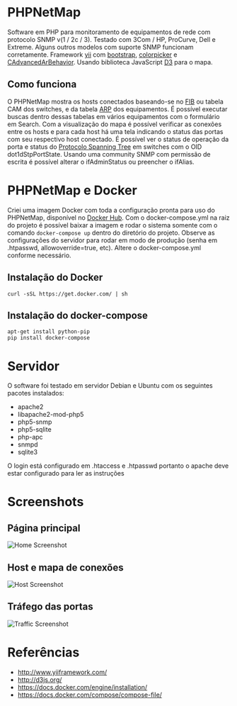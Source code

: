 # PHPNetMap

Software em PHP para monitoramento de equipamentos de rede com protocolo 
SNMP v(1 / 2c / 3). Testado com 3Com / HP, ProCurve, Dell e Extreme. 
Alguns outros modelos com suporte SNMP funcionam corretamente.
Framework [yii](http://www.yiiframework.com/) com 
[bootstrap](http://www.yiiframework.com/extension/bootstrap), 
[colorpicker](http://www.yiiframework.com/extension/colorpicker) e 
[CAdvancedArBehavior](http://www.yiiframework.com/extension/cadvancedarbehavior).
Usando biblioteca JavaScript [D3](http://d3js.org/) para o mapa.


## Como funciona

O PHPNetMap mostra os hosts conectados baseando-se no [FIB](https://en.wikipedia.org/wiki/Forwarding_information_base) 
ou tabela CAM dos switches, e da tabela [ARP](https://en.wikipedia.org/wiki/Address_Resolution_Protocol) 
dos equipamentos. É possível executar buscas dentro dessas tabelas em vários 
equipamentos com o formulário em Search. Com a visualização do mapa é possível verificar 
as conexões entre os hosts e para cada host há uma tela indicando o status das
portas com seu respectivo host conectado. É possível ver o status de operação 
da porta e status do [Protocolo Spanning Tree](https://en.wikipedia.org/wiki/Spanning_Tree_Protocol) 
em switches com o OID dot1dStpPortState. Usando uma community SNMP com permissão
de escrita é possível alterar o ifAdminStatus ou preencher o ifAlias.


# PHPNetMap e Docker

Criei uma imagem Docker com toda a configuração pronta para uso do PHPNetMap, 
disponível no [Docker Hub](https://hub.docker.com/r/marcelofmatos/phpnetmap/). 
Com o docker-compose.yml na raiz do projeto é possível baixar a imagem e rodar o 
sistema somente com o comando `docker-compose up` dentro do diretório do 
projeto. Observe as configurações do servidor para rodar em modo de produção 
(senha em .htpasswd, allowoverride=true, etc). Altere o docker-compose.yml 
conforme necessário.

## Instalação do Docker
```
curl -sSL https://get.docker.com/ | sh
```

## Instalação do docker-compose

```
apt-get install python-pip
pip install docker-compose
```


# Servidor

O software foi testado em servidor Debian e Ubuntu com os seguintes pacotes 
instalados:

* apache2
* libapache2-mod-php5
* php5-snmp
* php5-sqlite
* php-apc
* snmpd
* sqlite3

O login está configurado em .htaccess e .htpasswd portanto o apache deve estar 
configurado para ler as instruções


# Screenshots

## Página principal
![Home Screenshot](https://raw.githubusercontent.com/marcelofmatos/phpnetmap/master/images/screenshot_home.png)

## Host e mapa de conexões
![Host Screenshot](https://raw.githubusercontent.com/marcelofmatos/phpnetmap/master/images/screenshot_host.png)

## Tráfego das portas
![Traffic Screenshot](https://raw.githubusercontent.com/marcelofmatos/phpnetmap/master/images/screenshot_traffic.png)


# Referências
* http://www.yiiframework.com/
* http://d3js.org/
* https://docs.docker.com/engine/installation/
* https://docs.docker.com/compose/compose-file/

